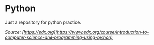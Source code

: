 # Python 

Just a repository for python practice.

*Source: [https://edx.org](https://www.edx.org/course/introduction-to-computer-science-and-programming-using-python)*
